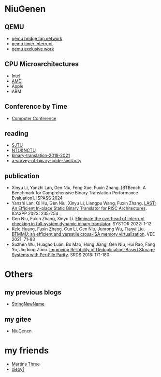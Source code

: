# NiuGenen

## QEMU

- [qemu bridge tap network](https://niugenen.github.io/qemu-tap-bridge)
- [qemu timer interrupt](https://niugenen.github.io/qemu-timer-interrupt)
- [qemu exclusive work](https://niugenen.github.io/qemu-exclusive-work)

## CPU Microarchitectures

- [Intel](https://niugenen.github.io/the-interesting-tables/intel.html)
- [AMD](https://niugenen.github.io/the-interesting-tables/amd.html)
- Apple
- ARM

## Conference by Time

- [Computer Conference](https://niugenen.github.io/the-interesting-tables/computerconference.html)

## reading

- [SJTU](https://niugenen.github.io/reading/SJTU/reading-papers-SJTU)
- [NTU&NCTU](https://niugenen.github.io/reading/TW/reading-papers-NTU-NCTU)
- [binary-translation-2019-2021](https://niugenen.github.io/reading/binary-translation-19-21)
- [a-survey-of-binary-code-similarity](https://niugenen.github.io/reading/a-survey-of-binary-code-similarity/2021-a-survey-of-binary-code-similarity)

## publication

- Xinyu Li, Yanzhi Lan, Gen Niu, Feng Xue, Fuxin Zhang. [BTBench: A Benchmark for Comprehensive Binary Translation Performance Evaluation]. ISPASS 2024
- Yanzhi Lan, Qi Hu, Gen Niu, Xinyu Li, Liangpu Wang, Fuxin Zhang. [LAST: An Efficient In-place Static Binary Translator for RISC Architectures](https://link.springer.com/chapter/10.1007/978-981-97-0801-7_14). ICA3PP 2023: 235-254
- Gen Niu, Fuxin Zhang, Xinyu Li. [Eliminate the overhead of interrupt checking in full-system dynamic binary translator](https://dl.acm.org/doi/10.1145/3534056.3534939). SYSTOR 2022: 1-12
- Kele Huang, Fuxin Zhang, Cun Li, Gen Niu, Junrong Wu, Tianyi Liu. [BTMMU: an efficient and versatile cross-ISA memory virtualization](https://doi.org/10.1145/3453933.3454015). VEE 2021: 71-83
- Suzhen Wu, Huagao Luan, Bo Mao, Hong Jiang, Gen Niu, Hui Rao, Fang Yu, Jindong Zhou. [Improving Reliability of Deduplication-Based Storage Systems with Per-File Parity](https://doi.org/10.1109/SRDS.2018.00028). SRDS 2018: 171-180

# Others

## my previous blogs

- [StringNewName](https://blog.csdn.net/stringNewName)

## my gitee

- [NiuGenen](https://gitee.com/NiuGenen)

# my friends

- [Martins Three](https://martins3.github.io/)
- [xieby1](https://xieby1.github.io)


